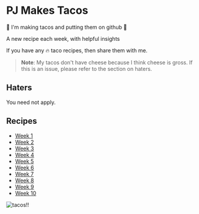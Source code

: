 # PJ Makes Tacos

🌮 I'm making tacos and putting them on github 🌮

A new recipe each week, with helpful insights

If you have any 🔥 taco recipes, then share them with me.

> **Note**: My tacos don't have cheese because I think cheese is gross. If this is an issue, please refer to the section on haters.

## Haters

You need not apply.

## Recipes

- [Week 1](./recipes/week-1.md)
- [Week 2](./recipes/week-2.md)
- [Week 3](./recipes/week-3.md)
- [Week 4](./recipes/week-4.md)
- [Week 5](./recipes/week-5.md)
- [Week 6](./recipes/week-6.md)
- [Week 7](./recipes/week-7.md)
- [Week 8](./recipes/week-8.md)
- [Week 9](./recipes/week-9.md)
- [Week 10](./recipes/week-10.md)

![tacos!!](https://media.giphy.com/media/EsDCYBUQM0KlO/giphy.gif)

